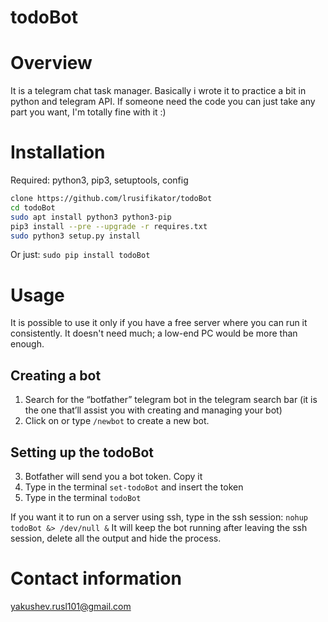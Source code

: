 # todoBot


Overview
========

It is a telegram chat task manager. 
Basically i wrote it to practice a bit in python and telegram API. If someone need the code you can just take any part you want, I'm totally fine with it :)

Installation
============

Required: python3, pip3, setuptools, config

```bash
clone https://github.com/lrusifikator/todoBot
cd todoBot
sudo apt install python3 python3-pip
pip3 install --pre --upgrade -r requires.txt
sudo python3 setup.py install
```
Or just: `sudo pip install todoBot`

Usage
=====

It is possible to use it only if you have a free server where you can
run it consistently. It doesn't need much; a low-end PC would be more
than enough.

Creating a bot
--------------

1.  Search for the “botfather” telegram bot in the telegram search bar
    (it is the one that’ll assist you with creating and managing your
    bot)
2.  Click on or type `/newbot` to create a new bot.

Setting up the todoBot
------------------------

3.  Botfather will send you a bot token. Copy it
4.  Type in the terminal `set-todoBot` and insert the token
5.  Type in the terminal `todoBot`

If you want it to run on a server using ssh, type in the ssh session:
`nohup todoBot &> /dev/null &` It will keep the bot
running after leaving the ssh session, delete all the output and hide the
process.

Contact information
===================

<yakushev.rusl101@gmail.com>
